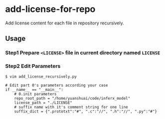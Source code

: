 # add-license-for-repo
Add license content for each file in repository recursively.

## Usage

### Step1 Prepare `<LICENSE>` file in current directory named `LICENSE`

### Step2 Edit Parameters

```shell
$ vim add_license_recursively.py

# Edit part 0's parameters according your case
if __name__ == "__main__":
    # 0.init parameters
    repo_root_path = "/home/yuanshuai/code/inferx_model"                                                          
    license_path = "./LICENSE"
    # suffix name with it's comment string for one line
    suffix_dict = {".prototxt":"#", ".c":"//", ".h":"//", ".py":"#"}
```

